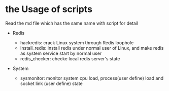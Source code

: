 # the Usage of scripts

Read the md file which has the same name with script for detail

- Redis
	
	- hackredis: crack Linux system through Redis loophole
	- install_redis: install redis under normal user of Linux, and make redis as system service start by normal user
	- redis_checker: checke local redis server's state

- System

	- sysmonitor: monitor system cpu load, process(user define) load and socket link (user define) state